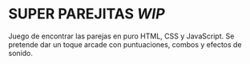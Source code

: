 # SUPER PAREJITAS <i>WIP</i>

Juego de encontrar las parejas en puro HTML, CSS y JavaScript.
Se pretende dar un toque arcade con puntuaciones, combos y efectos de sonido.


